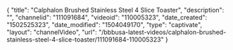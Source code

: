 {
    "title": "Calphalon Brushed Stainless Steel 4 Slice Toaster",
    "description": "",
    "channelid": "111091684",
    "videoid": "110005323",
    "date_created": "1502525323",
    "date_modified": "1504049170",
    "type": "captivate",
    "layout": "channelVideo",
    "url": "\/bbbusa-latest-videos\/calphalon-brushed-stainless-steel-4-slice-toaster\/111091684-110005323"
}